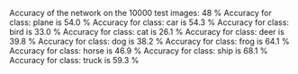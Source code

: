 Accuracy of the network on the 10000 test images: 48 %
Accuracy for class: plane is 54.0 %
Accuracy for class: car   is 54.3 %
Accuracy for class: bird  is 33.0 %
Accuracy for class: cat   is 26.1 %
Accuracy for class: deer  is 39.8 %
Accuracy for class: dog   is 38.2 %
Accuracy for class: frog  is 64.1 %
Accuracy for class: horse is 46.9 %
Accuracy for class: ship  is 68.1 %
Accuracy for class: truck is 59.3 %